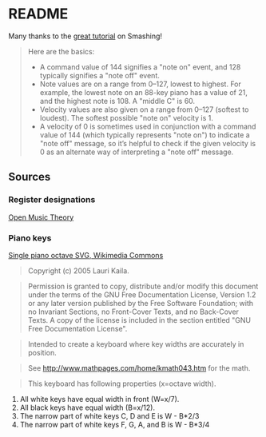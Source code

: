 # README

Many thanks to the [great tutorial](https://www.smashingmagazine.com/2018/03/web-midi-api/) on Smashing!

>	Here are the basics:
> + A command value of 144 signifies a "note on" event, and 128 typically signifies a "note off" event.
> + Note values are on a range from 0–127, lowest to highest. For example, the lowest note on an 88-key piano has a value of 21, and the highest note is 108. A "middle C" is 60.
> + Velocity values are also given on a range from 0–127 (softest to loudest). The softest possible "note on" velocity is 1.
> + A velocity of 0 is sometimes used in conjunction with a command value of 144 (which typically represents "note on") to indicate a "note off" message, so it’s helpful to check if the given velocity is 0 as an alternate way of interpreting a "note off" message.

## Sources

### Register designations

[Open Music Theory](http://openmusictheory.com/pitches.html)

### Piano keys

[Single piano octave SVG, Wikimedia Commons](https://commons.wikimedia.org/wiki/File:PianoKeyboard.svg)

> Copyright (c)  2005 Lauri Kaila.

> Permission is granted to copy, distribute and/or modify this document
 under the terms of the GNU Free Documentation License, Version 1.2
 or any later version published by the Free Software Foundation;
 with no Invariant Sections, no Front-Cover Texts, and no Back-Cover Texts.
 A copy of the license is included in the section entitled "GNU
 Free Documentation License".
 
> Intended to create a keyboard where key widths are
 accurately in position. 
 
> See http://www.mathpages.com/home/kmath043.htm for the math.
 
> This keyboard has following properties (x=octave width).
 1. All white keys have equal width in front (W=x/7).
 2. All black keys have equal width (B=x/12).
 3. The narrow part of white keys C, D and E is W - B*2/3
 4. The narrow part of white keys F, G, A, and B is W - B*3/4